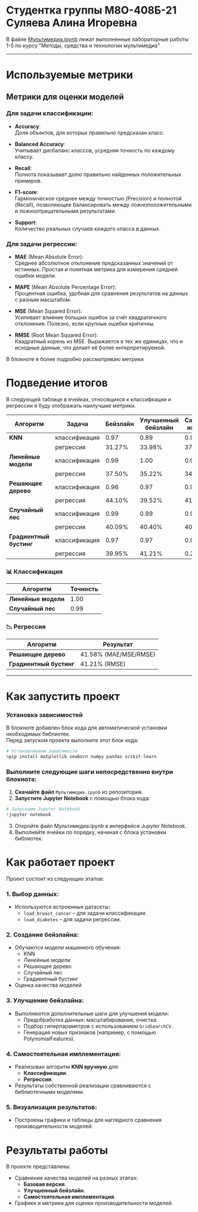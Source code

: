 # Студентка группы М8О-408Б-21 Суляева Алина Игоревна

В файле [Мультимедиа.ipynb](https://github.com/lesopylka/AI-DA/blob/main/%D0%9C%D1%83%D0%BB%D1%8C%D1%82%D0%B8%D0%BC%D0%B5%D0%B4%D0%B8%D0%B0.ipynb) лежат выполненные лабораторные работы 1-5 по курсу "Методы, средства и технологии мультимедиа"

---

# Используемые метрики

## Метрики для оценки моделей

### **Для задачи классификации**:
- **Accuracy**:  
  Доля объектов, для которых правильно предсказан класс.

- **Balanced Accuracy**:  
  Учитывает дисбаланс классов, усредняя точность по каждому классу.

- **Recall**:  
  Полнота показывает долю правильно найденных положительных примеров.

- **F1-score**:  
  Гармоническое среднее между точностью (Precision) и полнотой (Recall), позволяющее балансировать между ложноположительными и ложноотрицательными результатами.

- **Support**:  
  Количество реальных случаев каждого класса в данных.

### **Для задачи регрессии**:
- **MAE** (Mean Absolute Error):  
  Среднее абсолютное отклонение предсказанных значений от истинных. Простая и понятная метрика для измерения средней ошибки модели.

- **MAPE** (Mean Absolute Percentage Error):  
  Процентная ошибка, удобная для сравнения результатов на данных с разным масштабом.

- **MSE** (Mean Squared Error):  
  Усиливает влияние больших ошибок за счёт квадратичного отклонения. Полезно, если крупные ошибки критичны.

- **RMSE** (Root Mean Squared Error):  
  Квадратный корень из MSE. Выражается в тех же единицах, что и исходные данные, что делает её более интерпретируемой.

В блокноте я более подробно рассматриваю метрики

# Подведение итогов

В следующей таблице в ячейках, относящихся к классифкации и регрессии я буду отображать наилучшие метрики. 

| Алгоритм               | Задача             | Бейзлайн       | Улучшенный бейзлайн | Самостоятельная имплементация |
|------------------------|--------------------|---------------|---------------------|--------------------------------|
| **KNN**               | классификация      | 0.97          | 0.89                | 0.92                           |
|                        | регрессия         | 31.27%        | 33.98%              | 37.80%                         |
| **Линейные модели**   | классификация      | 0.99          | 1.00                | 0.99                           |
|                        | регрессия         | 37.50%         | 35.22%               | 34.55%                          |
| **Решающее дерево**   | классификация      | 0.96          | 0.97                | 0.96                           |
|                        | регрессия         | 44.10%         | 39.52%               | 41.58%                          |
| **Случайный лес**     | классификация      | 0.99          | 0.99                | 0.99                           |
|                        | регрессия         | 40.09%         | 40.40%               | 40.09%                          |
| **Градиентный бустинг**| классификация      | 0.97          | 0.97                | 0.97                           |
|                        | регрессия         | 39.95%         | 41.21%               | 0.20%                           |


### 📊 **Классификация** 
| **Алгоритм**          | **Точность**  |
|------------------------|--------------|
| **Линейные модели**   | 1.00         |
| **Случайный лес**     | 0.99         |

### 📉 **Регрессия** 
| **Алгоритм**          | **Результат**         |
|------------------------|-----------------------|
| **Решающее дерево**   | 41.58% (MAE/MSE/RMSE) |
| **Градиентный бустинг**| 41.21% (RMSE)        |

---

#  Как запустить проект

### Установка зависимостей
В блокноте добавлен блок кода для автоматической установки необходимых библиотек.  
Перед запуском проекта выполните этот блок кода:

```python
# Устанавливаем зависимости
%pip install matplotlib seaborn numpy pandas scikit-learn
```
### Выполните следующие шаги **непосредственно внутри блокнота**:

1. **Скачайте файл** `Мультимедиа.ipynb` из репозитория.  
2. **Запустите Jupyter Notebook** с помощью блока кода:

```python
# Запускаем Jupyter Notebook
!jupyter notebook
```

3. Откройте файл Мультимедиа.ipynb в интерфейсе Jupyter Notebook.
4. Выполняйте ячейки по порядку, начиная с блока установки библиотек.

# Как работает проект

Проект состоит из следующих этапов:

### 1. **Выбор данных**:
- Используются встроенные датасеты:
   - `load_breast_cancer` – для задачи классификации.
   - `load_diabetes` – для задачи регрессии.

### 2. **Создание бейзлайна**:
- Обучаются модели машинного обучения:
   - KNN
   - Линейные модели
   - Решающее дерево
   - Случайный лес
   - Градиентный бустинг
- Оценка качества моделей 

### 3. **Улучшение бейзлайна**:
- Выполняются дополнительные шаги для улучшения модели:
   - Предобработка данных: масштабирование, очистка.
   - Подбор гиперпараметров с использованием `GridSearchCV`.
   - Генерация новых признаков (например, с помощью PolynomialFeatures).

### 4. **Самостоятельная имплементация**:
- Реализован алгоритм **KNN вручную** для:
   - **Классификации**.
   - **Регрессии**.
- Результаты собственной реализации сравниваются с библиотечными моделями.

### 5. **Визуализация результатов**:
- Построены графики и таблицы для наглядного сравнения производительности моделей.

# Результаты работы

В проекте представлены:
- Сравнение качества моделей на разных этапах:
   - **Базовая версия**.
   - **Улучшенный бейзлайн**.
   - **Самостоятельная имплементация**.
- Графики и метрики для оценки производительности моделей.
